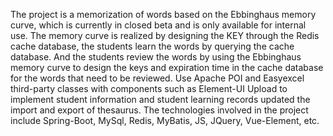 The project is a memorization of words based on the Ebbinghaus memory curve, which is currently in closed beta and is only available for internal use. 
The memory curve is realized by designing the KEY through the Redis cache database, the students learn the words by querying the cache database.
And the students review the words by using the Ebbinghaus memory curve to design the keys and expiration time in the cache database for the words that need to be reviewed.
Use Apache POI and Easyexcel third-party classes with components such as Element-UI Upload to implement student information and student learning records updated the import and export of thesaurus.
The technologies involved in the project include Spring-Boot, MySql, Redis, MyBatis, JS, JQuery, Vue-Element, etc.
